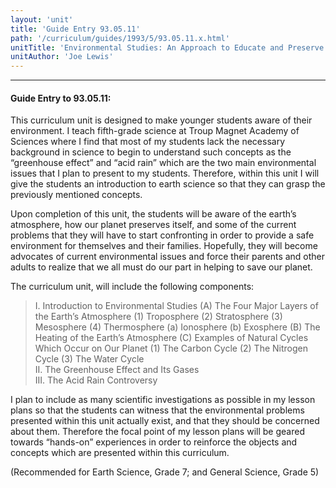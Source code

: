 ```yaml
---
layout: 'unit'
title: 'Guide Entry 93.05.11'
path: '/curriculum/guides/1993/5/93.05.11.x.html'
unitTitle: 'Environmental Studies: An Approach to Educate and Preserve Our Planet'
unitAuthor: 'Joe Lewis'
---
```


<body>
<hr/>
 <h4>
  Guide Entry to 93.05.11:
 </h4>
 This curriculum unit is designed to make younger students aware of their environment. I teach fifth-grade science at Troup Magnet Academy of Sciences where I find that most of my students lack the necessary background in science to begin to understand such concepts as the “greenhouse effect” and “acid rain” which are the two main environmental issues that I plan to present to my students. Therefore, within this unit I will give the students an introduction to earth science so that they can grasp the previously mentioned concepts.
 <p>
  Upon completion of this unit, the students will be aware of the earth’s atmosphere, how our planet preserves itself, and some of the current problems that they will have to start confronting in order to provide a safe environment for themselves and their families. Hopefully, they will become advocates of current environmental issues and force their parents and other adults to realize that we all must do our part in helping to save our planet.
 </p>
 <p>
  The curriculum unit, will include the following components:
 </p>
<blockquote>
  <dl>
   <dt>
    I. Introduction to Environmental Studies  (A) The Four Major Layers of the Earth’s Atmosphere   (1) Troposphere   (2) Stratosphere   (3) Mesosphere   (4) Thermosphere    (a) Ionosphere    (b) Exosphere  (B) The Heating of the Earth’s Atmosphere  (C) Examples of Natural Cycles Which Occur on Our Planet   (1) The Carbon Cycle   (2) The Nitrogen Cycle   (3) The Water Cycle
    <dt>
     II. The Greenhouse Effect and Its Gases
     <dt>
      III. The Acid Rain Controversy
     </dt>
    </dt>
   </dt>
  </dl>
 </blockquote>
 I plan to include as many scientific investigations as possible in my lesson plans so that the students can witness that the environmental problems presented within this unit actually exist, and that they should be concerned about them. Therefore the focal point of my lesson plans will be geared towards “hands-on” experiences in order to reinforce the objects and concepts which are presented within this curriculum.
 <p>
  (Recommended for Earth Science, Grade 7; and General Science, Grade 5)
 </p>

</body>
